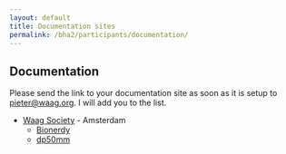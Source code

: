 ```yaml
---
layout: default
title: Documentation sites
permalink: /bha2/participants/documentation/
---
```


## Documentation

Please send the link to your documentation site as soon as it is setup to pieter@waag.org. I will add you to the list.

* [Waag Society](http://www.waag.org) - Amsterdam
  * [Bionerdy](http://bionerdy.github.io)
  * [dp50mm](http://dp50mm.github.io)
